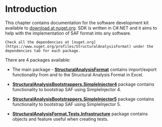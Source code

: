 # Introduction

This chapter contains documentation for the software development kit available to [download at nuget.org](https://www.nuget.org/profiles/StructuralAnalysisFormat). SDK is written in C#.NET and it aims to help with the implementation of SAF format into any software.

```{tip}
Check all the dependencies at [nuget.org](https://www.nuget.org/profiles/StructuralAnalysisFormat) under the dependencies tab for each package.
```

There are 4 packages available:

* The main package - **[StructuralAnalysisFormat](./StructuralAnalysisFormat.md)** contains import/export functionality from and to the Structural Analysis Format in Excel.

* **[StructuralAnalysisBootstrappers.SimpleInjector4](./StructuralAnalysisFormat.Bootstrappers.SimpleInjector4.md)** package contains functionality to bootstrap SAF using SimpleInjector 4.

* **[StructuralAnalysisBootstrappers.SimpleInjector5](./StructuralAnalysisFormat.Bootstrappers.SimpleInjector5.md)** package contains functionality to bootstrap SAF using SimpleInjector 5.

* **[StructuralAnalysisFormat.Tests.Infrastructure](./StructuralAnalysisFormat.Tests.Infrastructure.md)** package contains objects and feature useful when creating tests.
